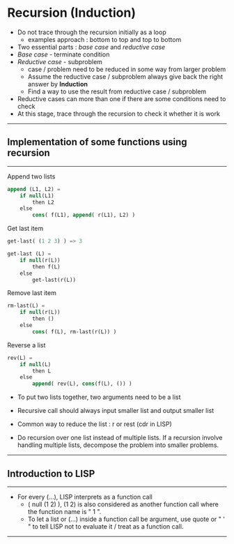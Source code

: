

# Recursion (Induction)

- Do not trace through the recursion initially as a loop
  - examples approach : bottom to top and top to bottom
- Two essential parts : *base case* and *reductive case*
- *Base case* - terminate condition
- *Reductive case* - subproblem
  - case / problem need to be reduced in some way from larger problem
  - Assume the reductive case / subproblem always give back the right answer by **Induction**
  - Find a way to use the result from reductive case / subproblem
- Reductive cases can more than one if there are some conditions need to check
- At this stage, trace through the recursion to check it whether it is work
---
## Implementation of some functions using recursion
---
Append two lists
```lisp
append (L1, L2) =
    if null(L1)
        then L2
    else
        cons( f(L1), append( r(L1), L2) )
```

Get last item
```lisp
get-last( (1 2 3) ) => 3

get-last (L) = 
    if null(r(L))
        then f(L)
    else
        get-last(r(L))
```

Remove last item
```lisp
rm-last(L) = 
    if null(r(L))
        then ()
    else
        cons( f(L), rm-last(r(L)) )
```

Reverse a list
```lisp
rev(L) = 
    if null(L)
        then L
    else
        append( rev(L), cons(f(L), ()) )    
```

- To put two lists together, two arguments need to be a list

- Recursive call should always input smaller list and output smaller list

- Common way to reduce the list : r or rest (cdr in LISP)

- Do recursion over one list instead of multiple lists. If a recursion involve handling multiple lists, decompose  the problem into smaller problems.
---
## Introduction to LISP
---
- For every (...), LISP interprets as a function call
  - ( null (1 2) ), (1 2) is also considered as another function call where the function name is " 1 ".
  - To let a list or (...) inside a function call be argument, use quote or " ' " to tell LISP not to evaluate it / treat as a function call.
---